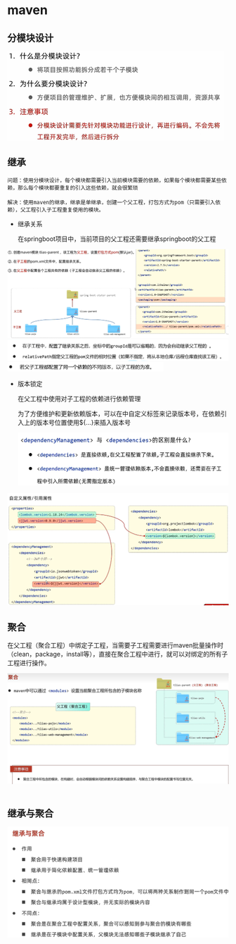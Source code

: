 # maven

## 分模块设计

<img src="a7feae48366ae518267a73bf3c7b1398.png" alt="截图" style="zoom:50%;" />

<br/>

## 继承

	问题：使用分模块设计，每个模块都需要引入当前模块需要的依赖，如果每个模块都需要某些依赖，那么每个模块都要重复的引入这些依赖，就会很繁琐
	
	解决：使用maven的继承，继承是单继承，创建一个父工程，打包方式为pom（只需要引入依赖），父工程引入子工程重复使用的模块。

- 继承关系

	在springboot项目中，当前项目的父工程还需要继承springboot的父工程

<img src="980387f18bc4461f6e203c12f1c4bcd2.png" alt="截图" style="zoom:50%;" />

<img src="ba46f0a75860715e161e25eb2a9faeda.png" alt="截图" style="zoom:50%;" />

<img src="dcc74f57e7d9492a476483a2b74cb1e0.png" alt="截图" style="zoom:50%;" />

- 版本锁定
  
  在父工程中使用<dependencyManagement>对子工程的依赖进行依赖管理
  
  为了方便维护和更新依赖版本，可以在<properties>中自定义标签来记录版本号，在依赖引入上的版本号位置使用${...}来插入版本号
  
  <img src="466eb8fd32314af0d9b5c6415935c516.png" alt="截图" style="zoom:50%;" />

<img src="2008cec99c4e5ce3281c8df24eabaf0e.png" alt="截图" style="zoom:50%;" />

<br/>

## 聚合

在父工程（聚合工程）中绑定子工程，当需要子工程需要进行maven批量操作时（clean，package，install等），直接在聚合工程中进行，就可以对绑定的所有子工程进行操作。

<img src="24eb8fa314020da27b207e4ec814dfac.png" alt="截图" style="zoom:50%;" />

<br/>

<br/>

## 继承与聚合

![截图](d5b067141c9ba0d19dcc67d2636a8ac0.png)
